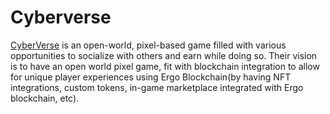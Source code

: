 # Cyberverse

[CyberVerse](https://docs.cyberversegame.io/cyberverse-whitepaper/) is an open-world, pixel-based game filled with various opportunities to socialize with others and earn while doing so. Their vision is to have an open world pixel game, fit with blockchain integration to allow for unique player experiences using Ergo Blockchain(by having NFT integrations, custom tokens, in-game marketplace integrated with Ergo blockchain, etc).